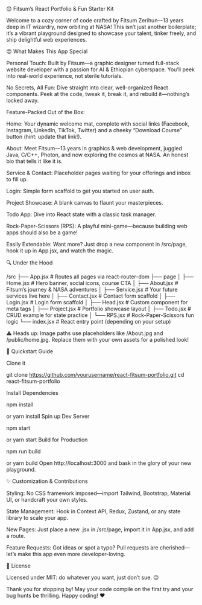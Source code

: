 😊 Fitsum’s React Portfolio & Fun Starter Kit

Welcome to a cozy corner of code crafted by Fitsum Zerihun—13 years deep in IT wizardry, now orbiting at NASA! This isn’t just another boilerplate; it’s a vibrant playground designed to showcase your talent, tinker freely, and ship delightful web experiences.

😍 What Makes This App Special

Personal Touch: Built by Fitsum—a graphic designer turned full-stack website developer with a passion for AI & Ethiopian cyberspace. You’ll peek into real-world experience, not sterile tutorials.

No Secrets, All Fun: Dive straight into clear, well-organized React components. Peek at the code, tweak it, break it, and rebuild it—nothing’s locked away.

Feature-Packed Out of the Box:

Home: Your dynamic welcome mat, complete with social links (Facebook, Instagram, LinkedIn, TikTok, Twitter) and a cheeky “Download Course” button (hint: update that link!).

About: Meet Fitsum—13 years in graphics & web development, juggled Java, C/C++, Photon, and now exploring the cosmos at NASA. An honest bio that tells it like it is.

Service & Contact: Placeholder pages waiting for your offerings and inbox to fill up.

Login: Simple form scaffold to get you started on user auth.

Project Showcase: A blank canvas to flaunt your masterpieces.

Todo App: Dive into React state with a classic task manager.

Rock-Paper-Scissors (RPS): A playful mini-game—because building web apps should also be a game!

Easily Extendable: Want more? Just drop a new component in /src/page, hook it up in App.jsx, and watch the magic.

🔍 Under the Hood

/src ├── App.jsx # Routes all pages via react-router-dom ├── page │ ├── Home.jsx # Hero banner, social icons, course CTA │ ├── About.jsx # Fitsum’s journey & NASA adventures │ ├── Service.jsx # Your future services live here │ ├── Contact.jsx # Contact form scaffold │ ├── Login.jsx # Login form scaffold │ ├── Head.jsx # Custom <Head> component for meta tags │ ├── Project.jsx # Portfolio showcase layout │ ├── Todo.jsx # CRUD example for state practice │ └── RPS.jsx # Rock-Paper-Scissors fun logic └── index.jsx # React entry point (depending on your setup)

⚠️ Heads up: Image paths use placeholders like /About.jpg and /public/home.jpg. Replace them with your own assets for a polished look!

🚀 Quickstart Guide

Clone it

git clone https://github.com/yourusername/react-fitsum-portfolio.git cd react-fitsum-portfolio

Install Dependencies

npm install

or yarn install
Spin up Dev Server

npm start

or yarn start
Build for Production

npm run build

or yarn build
Open http://localhost:3000 and bask in the glory of your new playground.

✨ Customization & Contributions

Styling: No CSS framework imposed—import Tailwind, Bootstrap, Material UI, or handcraft your own styles.

State Management: Hook in Context API, Redux, Zustand, or any state library to scale your app.

New Pages: Just place a new .jsx in /src/page, import it in App.jsx, and add a route.

Feature Requests: Got ideas or spot a typo? Pull requests are cherished—let’s make this app even more developer-loving.

📜 License

Licensed under MIT: do whatever you want, just don’t sue. 😉

Thank you for stopping by! May your code compile on the first try and your bug hunts be thrilling. Happy coding! ❤️
